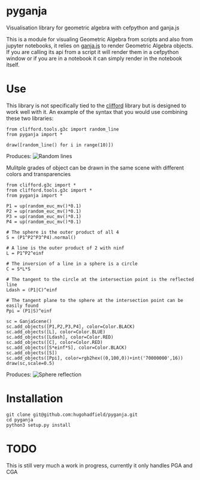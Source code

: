 # pyganja
Visualisation library for geometric algebra with cefpython and ganja.js

This is a module for visualing Geometric Algebra from scripts and also from jupyter notebooks, 
it relies on [ganja.js](https://github.com/enkimute/ganja.js) to render Geometric Algebra objects. 
If you are calling its api from a script it will render them in a cefpython window or if you are in a notebook it can simply render in the notebook itself.

# Use
This library is not specifically tied to the [clifford](https://github.com/pygae/clifford) library 
but is designed to work well with it. An example of the syntax that you would use combining these two libraries:

```
from clifford.tools.g3c import random_line
from pyganja import *

draw([random_line() for i in range(10)])
```
Produces:
![Random lines](./random_lines.png?raw=true)


Mulitple grades of object can be drawn in the same scene with different colors and transparencies
```
from clifford.g3c import *
from clifford.tools.g3c import *
from pyganja import *

P1 = up(random_euc_mv()*0.1)
P2 = up(random_euc_mv()*0.1)
P3 = up(random_euc_mv()*0.1)
P4 = up(random_euc_mv()*0.1)

# The sphere is the outer product of all 4
S = (P1^P2^P3^P4).normal()

# A line is the outer product of 2 with ninf
L = P1^P2^einf

# The inversion of a line in a sphere is a circle
C = S*L*S

# The tangent to the circle at the intersection point is the reflected line
Ldash = (P1|C)^einf

# The tangent plane to the sphere at the intersection point can be easily found
Ppi = (P1|S)^einf

sc = GanjaScene()
sc.add_objects([P1,P2,P3,P4], color=Color.BLACK)
sc.add_objects([L], color=Color.BLUE)
sc.add_objects([Ldash], color=Color.RED)
sc.add_objects([C], color=Color.RED)
sc.add_objects([S*einf*S], color=Color.BLACK)
sc.add_objects([S])
sc.add_objects([Ppi], color=rgb2hex((0,100,0))+int('70000000',16))
draw(sc,scale=0.5)
```
Produces:
![Sphere reflection](./line_sphere_reflect.png?raw=true)

# Installation
```
git clone git@github.com:hugohadfield/pyganja.git
cd pyganja
python3 setup.py install
```

# TODO
This is still very much a work in progress, currently it only handles PGA and CGA
